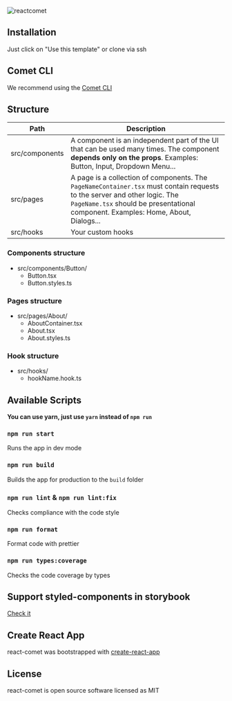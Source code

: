 ![reactcomet](https://user-images.githubusercontent.com/57585370/128564780-426af1ce-6ac1-47bf-9aa7-ca83fe31f4f4.png)

## Installation
Just click on "Use this template" or clone via ssh

## Comet CLI
We recommend using the [Comet CLI](https://github.com/Ermolaev-Inc/comet-cli)

## Structure
Path | Description
------------- | -------------
src/components | A component is an independent part of the UI that can be used many times. The component **depends only on the props**. Examples: Button, Input, Dropdown Menu...
src/pages  | A page is a collection of components. The `PageNameContainer.tsx` must contain requests to the server and other logic. The `PageName.tsx` should be presentational component. Examples: Home, About, Dialogs...
src/hooks | Your custom hooks

### Components structure
+ src/components/Button/
    + Button.tsx
    + Button.styles.ts

### Pages structure
+ src/pages/About/
    + AboutContainer.tsx
    + About.tsx
    + About.styles.ts

### Hook structure
+ src/hooks/
    + hookName.hook.ts

## Available Scripts
**You can use yarn, just use `yarn` instead of `npm run`**
### `npm run start`
Runs the app in dev mode
### `npm run build`
Builds the app for production to the `build` folder
### `npm run lint` & `npm run lint:fix`
Checks compliance with the code style
### `npm run format`
Format code with prettier
### `npm run types:coverage`
Checks the code coverage by types

## Support styled-components in storybook
[Check it](https://github.com/Ermolaev-Inc/react-comet/blob/master/.storybook/preview.js)

## Create React App
react-comet was bootstrapped with [create-react-app](https://github.com/facebook/create-react-app)

## License
react-comet is open source software licensed as MIT


